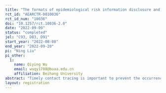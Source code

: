```yaml
---
title: "The formats of epidemiological risk information disclosure and citizens’ voluntary self-reporting for close contact: report accuracy, time consumption, and privacy concerns"
rct_id: "AEARCTR-0010036"
rct_id_num: "10036"
doi: "10.1257/rct.10036-2.0"
date: "2022-09-09"
status: "completed"
jel: "C93, D83, D91"
start_year: "2022-08-08"
end_year: "2022-09-20"
pi: "Ning Liu"
pi_other:
  1:
    name: Qiying Wu
    email: wuqy1708@buaa.edu.cn
    affiliation: Beihang University
abstract: "Timely contact tracing is important to prevent the occurrence and control the spread of an infectious disease. To complement the active case investigation and contact tracing, one often adopted practice is to publish lists of times and locations of risk and ask citizens to engage in self-reporting in case they find that they have visited the listed places in the corresponding time windows. This study tries to provide the first experimental study on how different formats to display the times and locations of risk affect the accuracy of self-reporting. Our task for the subjects is to read a list of times and locations of risk within a three-day window and compare the list with their own route of visits to decide whether to report being a close-contact or not. We construct the hypothetical lists and routes of visits of the subjects using published lists in the past, varying the length of the list, the routes of visits, and whether there is an overlap between the two for across tasks. The baseline treatment of display format is to sort places and times of risk by individuals with positive nucleic acid test. We compare subjects’ self-report accuracy with two alternative formats: sorting the information by locations, and by time, eliminating link between individuals and the places of risk. We hypothesize that the accuracy in the two alternative formats, in which information is organized in an easier way for search, is higher than the baseline treatment. We will also measure individuals’ privacy concerns regarding the list of risk information and expect the alternative formats to lead to lower concerns of privacy. Another dependent variable to consider is the time spent for the task."
layout: registration
---
```


